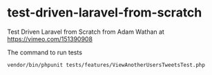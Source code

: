 # test-driven-laravel-from-scratch
Test Driven Laravel from Scratch from Adam Wathan at https://vimeo.com/151390908

The command to run tests

    vendor/bin/phpunit tests/features/ViewAnotherUsersTweetsTest.php
